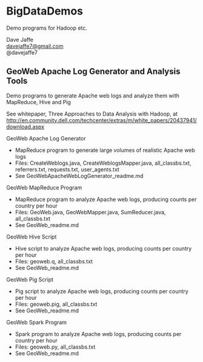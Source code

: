 # BigDataDemos


Demo programs for Hadoop etc.

Dave Jaffe  
davejaffe7@gmail.com  
@davejaffe7


## GeoWeb Apache Log Generator and Analysis Tools


Demo programs to generate Apache web logs and analyze them with MapReduce, Hive and Pig

See whitepaper, Three Approaches to Data Analysis with Hadoop, at http://en.community.dell.com/techcenter/extras/m/white_papers/20437941/download.aspx

GeoWeb Apache Log Generator

- MapReduce program to generate large volumes of realistic Apache web logs
- Files: CreateWeblogs.java, CreateWeblogsMapper.java, all_classbs.txt, referrers.txt, requests.txt, user_agents.txt
- See GeoWebApacheWebLogGenerator_readme.md

GeoWeb MapReduce Program

- MapReduce program to analyze Apache web logs, producing counts per country per hour
- Files: GeoWeb.java, GeoWebMapper.java, SumReducer.java, all_classbs.txt
- See GeoWeb_readme.md

GeoWeb Hive Script

- Hive script to analyze Apache web logs, producing counts per country per hour
- Files: geoweb.q, all_classbs.txt
- See GeoWeb_readme.md

GeoWeb Pig Script

- Pig script to analyze Apache web logs, producing counts per country per hour
- Files: geoweb.pig, all_classbs.txt
- See GeoWeb_readme.md

GeoWeb Spark Program

- Spark program to analyze Apache web logs, producing counts per country per hour
- Files: geoweb.py, all_classbs.txt
- See GeoWeb_readme.md
